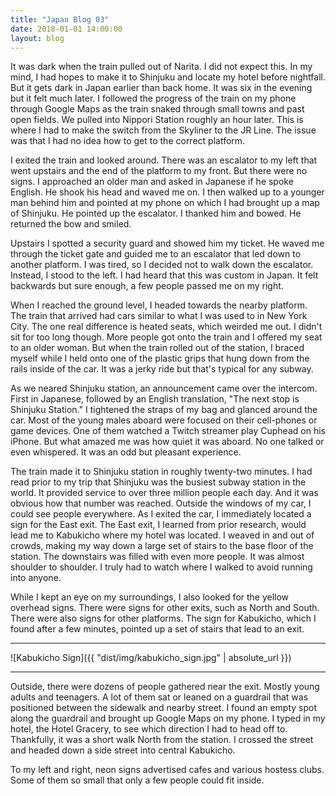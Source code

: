 ```yaml
---
title: "Japan Blog 03"
date: 2018-01-01 14:00:00
layout: blog
---
```


It was dark when the train pulled out of Narita. I did not expect this. In my mind, I had hopes to make it to Shinjuku and locate my hotel before nightfall. But it gets dark in Japan earlier than back home. It was six in the evening but it felt much later. I followed the progress of the train on my phone through Google Maps as the train snaked through small towns and past open fields. We pulled into Nippori Station roughly an hour later. This is where I had to make the switch from the Skyliner to the JR Line. The issue was that I had no idea how to get to the correct platform.

I exited the train and looked around. There was an escalator to my left that went upstairs and the end of the platform to my front. But there were no signs. I approached an older man and asked in Japanese if he spoke English. He shook his head and waved me on. I then walked up to a younger man behind him and pointed at my phone on which I had brought up a map of Shinjuku. He pointed up the escalator. I thanked him and bowed. He returned the bow and smiled.

Upstairs I spotted a security guard and showed him my ticket. He waved me through the ticket gate and guided me to an escalator that led down to another platform. I was tired, so I decided not to walk down the escalator. Instead, I stood to the left. I had heard that this was custom in Japan. It felt backwards but sure enough, a few people passed me on my right.

When I reached the ground level, I headed towards the nearby platform. The train that arrived had cars similar to what I was used to in New York City. The one real difference is heated seats, which weirded me out. I didn't sit for too long though. More people got onto the train and I offered my seat to an older woman. But when the train rolled out of the station, I braced myself while I held onto one of the plastic grips that hung down from the rails inside of the car. It was a jerky ride but that's typical for any subway.

As we neared Shinjuku station, an announcement came over the intercom. First in Japanese, followed by an English translation, "The next stop is Shinjuku Station." I tightened the straps of my bag and glanced around the car. Most of the young males aboard were focused on their cell-phones or game devices. One of them watched a Twitch streamer play Cuphead on his iPhone. But what amazed me was how quiet it was aboard. No one talked or even whispered. It was an odd but pleasant experience.

The train made it to Shinjuku station in roughly twenty-two minutes. I had read prior to my trip that Shinjuku was the busiest subway station in the world. It provided service to over three million people each day. And it was obvious how that number was reached. Outside the windows of my car, I could see people everywhere. As I exited the car, I immediately located a sign for the East exit. The East exit, I learned from prior research, would lead me to Kabukicho where my hotel was located. I weaved in and out of crowds, making my way down a large set of stairs to the base floor of the station. The downstairs was filled with even more people. It was almost shoulder to shoulder. I truly had to watch where I walked to avoid running into anyone.

While I kept an eye on my surroundings, I also looked for the yellow overhead signs. There were signs for other exits, such as North and South. There were also signs for other platforms. The sign for Kabukicho, which I found after a few minutes, pointed up a set of stairs that lead to an exit.

---

![Kabukicho Sign]({{ "dist/img/kabukicho_sign.jpg" | absolute_url }})

---

Outside, there were dozens of people gathered near the exit. Mostly young adults and teenagers. A lot of them sat or leaned on a guardrail that was positioned between the sidewalk and nearby street. I found an empty spot along the guardrail and brought up Google Maps on my phone. I typed in my hotel, the Hotel Gracery, to see which direction I had to head off to. Thankfully, it was a short walk North from the station. I crossed the street and headed down a side street into central Kabukicho.

To my left and right, neon signs advertised cafes and various hostess clubs. Some of them so small that only a few people could fit inside.